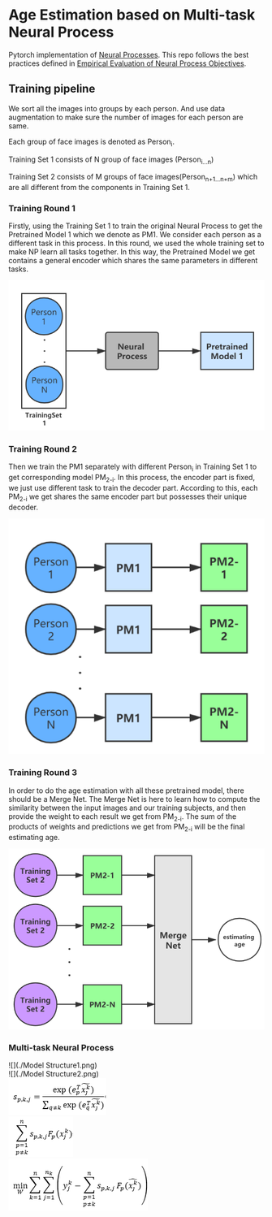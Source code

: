 # Age Estimation based on Multi-task Neural Process

Pytorch implementation of [Neural Processes](https://arxiv.org/abs/1807.01622). This repo follows the
best practices defined in [Empirical Evaluation of Neural Process Objectives](http://bayesiandeeplearning.org/2018/papers/92.pdf).

## Training pipeline

We sort all the images into groups by each person. And use data augmentation to make sure the number of images for each person are same. 

Each group of face images is denoted as Person<sub>i</sub>.

Training Set 1 consists of N group of face images (Person<sub>i...n</sub>)

Training Set 2 consists of M groups of face images(Person<sub>n+1...n+m</sub>) which are all different from the components in Training Set 1.

### Training Round 1

Firstly, using the Training Set 1 to train the original Neural Process to get the Pretrained Model 1 which we denote as PM1. We consider each person as a different task in this process. In this round, we used the whole training set to make NP learn all tasks together. In this way, the Pretrained Model we get contains a general encoder which shares the same parameters in different tasks. 

![](./figures/training_round_1.png)

### Training Round 2

Then we train the PM1 separately with different Person<sub>i</sub> in Training Set 1 to get corresponding model PM<sub>2-i</sub>. In this process, the encoder part is fixed, we just use different task to train the decoder part. According to this, each PM<sub>2-i</sub> we get shares the same encoder part but possesses their unique decoder.

![](./figures/training_round_2.png)



### Training Round 3

In order to do the age estimation with all these pretrained model, there should be a Merge Net. The Merge Net is here to learn how to compute the similarity between the input images and our training subjects, and then provide the weight to each result we get from PM<sub>2-i</sub>. The sum of the products of weights and predictions we get from PM<sub>2-i</sub> will be the final estimating age.

![](./figures/training_round_3.png)

### Multi-task Neural Process
![](./Model Structure1.png)  
![](./Model Structure2.png)  
![](./exp1.png)  
![](./exp2.png)  
![](./exp3.png)  
